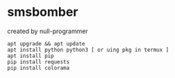 # smsbomber
created by null-programmer
```
apt upgrade && apt update
apt install python python3 [ or uing pkg in termux ]
apt install pip
pip install requests
pip install colorama
```
